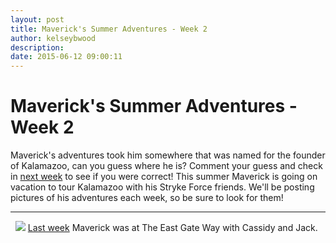 ```yaml
---
layout: post
title: Maverick's Summer Adventures - Week 2
author: kelseybwood
description:
date: 2015-06-12 09:00:11
---
```


# Maverick's Summer Adventures - Week 2

Maverick's adventures took him somewhere that was named for the founder of Kalamazoo, can you guess where he is? Comment your guess and check in [next week](/2015/06/19/mavericks-summer-adventures-week-3/) to see if you were correct! This summer Maverick is going on vacation to tour Kalamazoo with his Stryke Force friends. We'll be posting pictures of his adventures each week, so be sure to look for them!

* * *

  ![](/wp-content/uploads/2015/06/IMG_0002-300x200.jpg) [Last week](http://strykeforce.org/2015/06/05/mavericks-summer-adventures-week-1/) Maverick was at The East Gate Way with Cassidy and Jack.
